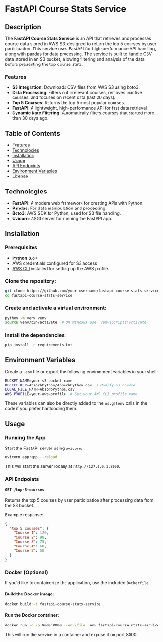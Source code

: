 # FastAPI Course Stats Service

## Description

The **FastAPI Course Stats Service** is an API that retrieves and processes course data stored in AWS S3, designed to return the top 5 courses by user participation. This service uses FastAPI for high-performance API handling, along with pandas for data processing. The service is built to handle CSV data stored in an S3 bucket, allowing filtering and analysis of the data before presenting the top course stats.

### Features
- **S3 Integration**: Downloads CSV files from AWS S3 using boto3.
- **Data Processing**: Filters out irrelevant courses, removes inactive courses, and focuses on recent data (last 30 days).
- **Top 5 Courses**: Returns the top 5 most popular courses.
- **FastAPI**: A lightweight, high-performance API for fast data retrieval.
- **Dynamic Date Filtering**: Automatically filters courses that started more than 30 days ago.

## Table of Contents
- [Features](#features)
- [Technologies](#technologies)
- [Installation](#installation)
- [Usage](#usage)
- [API Endpoints](#api-endpoints)
- [Environment Variables](#environment-variables)
- [License](#license)

## Technologies

- **FastAPI**: A modern web framework for creating APIs with Python.
- **Pandas**: For data manipulation and processing.
- **Boto3**: AWS SDK for Python, used for S3 file handling.
- **Uvicorn**: ASGI server for running the FastAPI app.

## Installation

### Prerequisites
- **Python 3.8+**
- AWS credentials configured for S3 access
- [AWS CLI](https://docs.aws.amazon.com/cli/latest/userguide/install-cliv2.html) installed for setting up the AWS profile.

### Clone the repository:
```bash
git clone https://github.com/your-username/fastapi-course-stats-service.git
cd fastapi-course-stats-service
```

### Create and activate a virtual environment:
```bash
python -m venv venv
source venv/bin/activate  # On Windows use `venv\Scripts\activate`
```

### Install the dependencies:
```bash
pip install -r requirements.txt
```

## Environment Variables

Create a `.env` file or export the following environment variables in your shell:

```bash
BUCKET_NAME=your-s3-bucket-name
OBJECT_KEY=AbsorbPython/AbsorbPython.csv  # Modify as needed
LOCAL_FILE_PATH=AbsorbPython.csv
AWS_PROFILE=your-aws-profile  # Set your AWS CLI profile name
```

These variables can also be directly added to the `os.getenv` calls in the code if you prefer hardcoding them.

## Usage

### Running the App
Start the FastAPI server using `uvicorn`:

```bash
uvicorn app:app --reload
```

This will start the server locally at `http://127.0.0.1:8000`.

### API Endpoints

#### `GET /top-5-courses`

Returns the top 5 courses by user participation after processing data from the S3 bucket.

Example response:
```json
{
  "top_5_courses": {
    "Course 1": 120,
    "Course 2": 98,
    "Course 3": 75,
    "Course 4": 60,
    "Course 5": 50
  }
}
```

### Docker (Optional)
If you'd like to containerize the application, use the included `Dockerfile`.

#### Build the Docker image:
```bash
docker build -t fastapi-course-stats-service .
```

#### Run the Docker container:
```bash
docker run -d -p 8000:8000 --env-file .env fastapi-course-stats-service
```

This will run the service in a container and expose it on port 8000.

